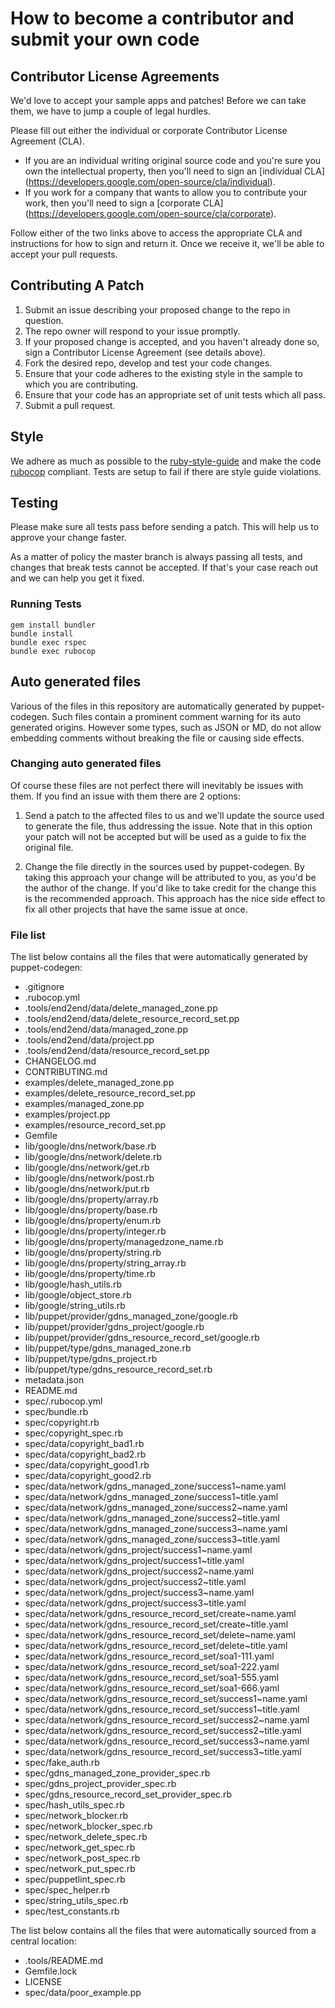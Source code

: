 # How to become a contributor and submit your own code

## Contributor License Agreements

We'd love to accept your sample apps and patches! Before we can take them, we
have to jump a couple of legal hurdles.

Please fill out either the individual or corporate Contributor License
Agreement (CLA).

  * If you are an individual writing original source code and you're sure you
    own the intellectual property, then you'll need to sign an [individual CLA]
    (https://developers.google.com/open-source/cla/individual).
  * If you work for a company that wants to allow you to contribute your work,
    then you'll need to sign a [corporate CLA]
    (https://developers.google.com/open-source/cla/corporate).

Follow either of the two links above to access the appropriate CLA and
instructions for how to sign and return it. Once we receive it, we'll
be able to accept your pull requests.

## Contributing A Patch

1. Submit an issue describing your proposed change to the repo in question.
1. The repo owner will respond to your issue promptly.
1. If your proposed change is accepted, and you haven't already done so, sign a
   Contributor License Agreement (see details above).
1. Fork the desired repo, develop and test your code changes.
1. Ensure that your code adheres to the existing style in the sample to which
   you are contributing.
1. Ensure that your code has an appropriate set of unit tests which all pass.
1. Submit a pull request.

## Style

We adhere as much as possible to the [ruby-style-guide][] and make the code
[rubocop][] compliant. Tests are setup to fail if there are style guide
violations.

## Testing

Please make sure all tests pass before sending a patch. This will help us to
approve your change faster.

As a matter of policy the master branch is always passing all tests, and changes
that break tests cannot be accepted. If that's your case reach out and we can
help you get it fixed.

### Running Tests

```
gem install bundler
bundle install
bundle exec rspec
bundle exec rubocop
```

## Auto generated files

Various of the files in this repository are automatically generated by
puppet-codegen. Such files contain a prominent comment warning for its
auto generated origins. However some types, such as JSON or MD, do not allow
embedding comments without breaking the file or causing side effects.

### Changing auto generated files

Of course these files are not perfect there will inevitably be issues with them.
If you find an issue with them there are 2 options:

1. Send a patch to the affected files to us and we'll update the source used to
   generate the file, thus addressing the issue. Note that in this option your
   patch will not be accepted but will be used as a guide to fix the original
   file.

2. Change the file directly in the sources used by puppet-codegen. By taking
   this approach your change will be attributed to you, as you'd be the author
   of the change. If you'd like to take credit for the change this is the
   recommended approach. This approach has the nice side effect to fix all other
   projects that have the same issue at once.

### File list

The list below contains all the files that were automatically generated by
puppet-codegen:

  * .gitignore
  * .rubocop.yml
  * .tools/end2end/data/delete_managed_zone.pp
  * .tools/end2end/data/delete_resource_record_set.pp
  * .tools/end2end/data/managed_zone.pp
  * .tools/end2end/data/project.pp
  * .tools/end2end/data/resource_record_set.pp
  * CHANGELOG.md
  * CONTRIBUTING.md
  * examples/delete_managed_zone.pp
  * examples/delete_resource_record_set.pp
  * examples/managed_zone.pp
  * examples/project.pp
  * examples/resource_record_set.pp
  * Gemfile
  * lib/google/dns/network/base.rb
  * lib/google/dns/network/delete.rb
  * lib/google/dns/network/get.rb
  * lib/google/dns/network/post.rb
  * lib/google/dns/network/put.rb
  * lib/google/dns/property/array.rb
  * lib/google/dns/property/base.rb
  * lib/google/dns/property/enum.rb
  * lib/google/dns/property/integer.rb
  * lib/google/dns/property/managedzone_name.rb
  * lib/google/dns/property/string.rb
  * lib/google/dns/property/string_array.rb
  * lib/google/dns/property/time.rb
  * lib/google/hash_utils.rb
  * lib/google/object_store.rb
  * lib/google/string_utils.rb
  * lib/puppet/provider/gdns_managed_zone/google.rb
  * lib/puppet/provider/gdns_project/google.rb
  * lib/puppet/provider/gdns_resource_record_set/google.rb
  * lib/puppet/type/gdns_managed_zone.rb
  * lib/puppet/type/gdns_project.rb
  * lib/puppet/type/gdns_resource_record_set.rb
  * metadata.json
  * README.md
  * spec/.rubocop.yml
  * spec/bundle.rb
  * spec/copyright.rb
  * spec/copyright_spec.rb
  * spec/data/copyright_bad1.rb
  * spec/data/copyright_bad2.rb
  * spec/data/copyright_good1.rb
  * spec/data/copyright_good2.rb
  * spec/data/network/gdns_managed_zone/success1~name.yaml
  * spec/data/network/gdns_managed_zone/success1~title.yaml
  * spec/data/network/gdns_managed_zone/success2~name.yaml
  * spec/data/network/gdns_managed_zone/success2~title.yaml
  * spec/data/network/gdns_managed_zone/success3~name.yaml
  * spec/data/network/gdns_managed_zone/success3~title.yaml
  * spec/data/network/gdns_project/success1~name.yaml
  * spec/data/network/gdns_project/success1~title.yaml
  * spec/data/network/gdns_project/success2~name.yaml
  * spec/data/network/gdns_project/success2~title.yaml
  * spec/data/network/gdns_project/success3~name.yaml
  * spec/data/network/gdns_project/success3~title.yaml
  * spec/data/network/gdns_resource_record_set/create~name.yaml
  * spec/data/network/gdns_resource_record_set/create~title.yaml
  * spec/data/network/gdns_resource_record_set/delete~name.yaml
  * spec/data/network/gdns_resource_record_set/delete~title.yaml
  * spec/data/network/gdns_resource_record_set/soa1-111.yaml
  * spec/data/network/gdns_resource_record_set/soa1-222.yaml
  * spec/data/network/gdns_resource_record_set/soa1-555.yaml
  * spec/data/network/gdns_resource_record_set/soa1-666.yaml
  * spec/data/network/gdns_resource_record_set/success1~name.yaml
  * spec/data/network/gdns_resource_record_set/success1~title.yaml
  * spec/data/network/gdns_resource_record_set/success2~name.yaml
  * spec/data/network/gdns_resource_record_set/success2~title.yaml
  * spec/data/network/gdns_resource_record_set/success3~name.yaml
  * spec/data/network/gdns_resource_record_set/success3~title.yaml
  * spec/fake_auth.rb
  * spec/gdns_managed_zone_provider_spec.rb
  * spec/gdns_project_provider_spec.rb
  * spec/gdns_resource_record_set_provider_spec.rb
  * spec/hash_utils_spec.rb
  * spec/network_blocker.rb
  * spec/network_blocker_spec.rb
  * spec/network_delete_spec.rb
  * spec/network_get_spec.rb
  * spec/network_post_spec.rb
  * spec/network_put_spec.rb
  * spec/puppetlint_spec.rb
  * spec/spec_helper.rb
  * spec/string_utils_spec.rb
  * spec/test_constants.rb

The list below contains all the files that were automatically sourced from a
central location:

  * .tools/README.md
  * Gemfile.lock
  * LICENSE
  * spec/data/poor_example.pp

[ruby-style-guide]: https://github.com/bbatsov/ruby-style-guide
[rubocop]: https://rubocop.readthedocs.io/en/latest/
